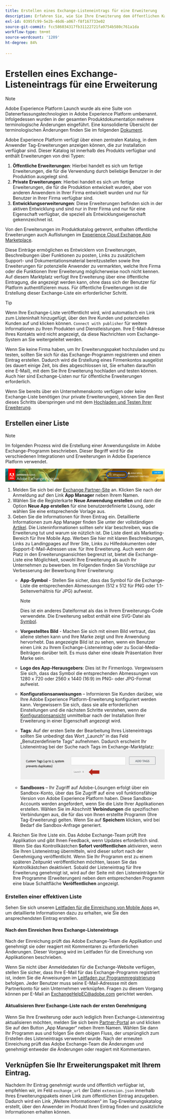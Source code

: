 ```yaml
---
title: Erstellen eines Exchange-Listeneintrags für eine Erweiterung
description: Erfahren Sie, wie Sie Ihre Erweiterung dem öffentlichen Katalog in Adobe Experience Platform hinzufügen.
exl-id: 0395fc99-5e2b-46d6-a067-f8f167733e02
source-git-commit: fcc586034317fb31122721fa9754b580c761a1da
workflow-type: tm+mt
source-wordcount: '1209'
ht-degree: 84%

---
```


# Erstellen eines Exchange-Listeneintrags für eine Erweiterung

>[!NOTE]
>
>Adobe Experience Platform Launch wurde als eine Suite von Datenerfassungstechnologien in Adobe Experience Platform umbenannt. Infolgedessen wurden in der gesamten Produktdokumentation mehrere terminologische Änderungen eingeführt. Eine konsolidierte Übersicht der terminologischen Änderungen finden Sie im folgenden [Dokument](../../term-updates.md).

Adobe Experience Platform verfügt über einen zentralen Katalog, in dem Anwender Tag-Erweiterungen anzeigen können, die zur Installation verfügbar sind. Dieser Katalog ist innerhalb des Produkts verfügbar und enthält Erweiterungen von drei Typen:

1. **Öffentliche Erweiterungen**: Hierbei handelt es sich um fertige Erweiterungen, die für die Verwendung durch beliebige Benutzer in der Produktion ausgelegt sind.
1. **Private Erweiterungen**: Hierbei handelt es sich um fertige Erweiterungen, die für die Produktion entwickelt wurden, aber von anderen Anwendern in Ihrer Firma entwickelt wurden und nur für Benutzer in Ihrer Firma verfügbar sind.
1. **Entwicklungserweiterungen**: Diese Erweiterungen befinden sich in der aktiven Entwicklung und sind nur in Ihrer Firma und nur für eine Eigenschaft verfügbar, die speziell als Entwicklungseigenschaft gekennzeichnet ist.

Von den Erweiterungen im Produktkatalog getrennt, enthalten öffentliche Erweiterungen auch Auflistungen im [Experience Cloud Exchange App Marketplace](https://exchange.adobe.com/apps/browse/ec).

Diese Einträge ermöglichen es Entwicklern von Erweiterungen, Beschreibungen über Funktionen zu posten, Links zu zusätzlichem Support- und Dokumentationsmaterial bereitzustellen sowie Ihre Erweiterungen für potenzielle Anwender zu vermarkten, welche Ihre Firma oder die Funktionen Ihrer Erweiterung möglicherweise noch nicht kennen. Auf diesem Marktplatz verfügt Ihre Erweiterung über eine öffentliche Eintragung, die angezeigt werden kann, ohne dass sich der Benutzer für Platform authentifizieren muss. Für öffentliche Erweiterungen ist die Erstellung dieser Exchange-Liste ein erforderlicher Schritt.

>[!TIP]
>
>Wenn Ihre Exchange-Liste veröffentlicht wird, wird automatisch ein Link zum Listeninhalt hinzugefügt, über den Ihre Kunden und potenziellen Kunden auf und klicken können. `Connect with publisher` für weitere Informationen zu Ihren Produkten und Dienstleistungen. Ihre E-Mail-Adresse Ihres Kontakts wird nicht angezeigt, da diese Nachrichten vom Exchange-System an Sie weitergeleitet werden.

Wenn Sie keine Firma haben, um Ihr Erweiterungspaket hochzuladen und zu testen, sollten Sie sich für das Exchange-Programm registrieren und einen Eintrag erstellen. Dadurch wird die Erstellung eines Firmenkontos ausgelöst (es dauert einige Zeit, bis dies abgeschlossen ist, Sie erhalten daraufhin eine E-Mail), mit dem Sie Ihre Erweiterung hochladen und testen können. Auch hier sind Exchange-Listen nur für öffentliche Erweiterungen erforderlich.

Wenn Sie bereits über ein Unternehmenskonto verfügen oder keine Exchange-Liste benötigen (nur private Erweiterungen), können Sie den Rest dieses Schritts überspringen und mit dem [Hochladen und Testen Ihrer Erweiterung](./upload-and-test.md).

## Erstellen einer Liste

>[!NOTE]
>
>Im folgenden Prozess wird die Erstellung einer Anwendungsliste im Adobe Exchange-Programm beschrieben. Dieser Begriff wird für die verschiedenen Integrationen und Erweiterungen in Adobe Experience Platform verwendet.

![Link-Speicherort in Experience Cloud App Manager](../images/getting-started/app-mgr-link.png)

1. Melden Sie sich bei der [Exchange Partner-Site](https://partners.adobe.com/exchangeprogram/experiencecloud) an. Klicken Sie nach der Anmeldung auf den Link **App Manager** neben Ihrem Namen.
1. Wählen Sie die Registerkarte **Neue Anwendung erstellen** und dann die Option **Neue App erstellen** für eine benutzerdefinierte Lösung, oder wählen Sie eine entsprechende Vorlage aus.
1. Geben Sie die Informationen für Ihren Eintrag ein. Detaillierte Informationen zum App Manager finden Sie unter der vollständigen [Artikel](https://adobeexchangeec.zendesk.com/hc/en-us/articles/360024197931). Die Listeninformationen sollten sehr klar beschreiben, was die Erweiterung tut und warum sie nützlich ist. Die Liste dient als Marketing-Bereich für Ihre Mobile App. Werben Sie hier mit klaren Beschreibungen, Links zu Landingpages auf Ihrer Site, Links zu Hilfedokumenten oder Support-E-Mail-Adressen usw. für Ihre Erweiterung. Auch wenn der Platz in den Erweiterungsansichten begrenzt ist, bietet die Exchange-Liste eine Möglichkeit, sowohl Ihre Erweiterung als auch Ihr Unternehmen zu bewerben. Im Folgenden finden Sie Vorschläge zur Verbesserung der Bewerbung Ihrer Erweiterung:
   - **App-Symbol** - Stellen Sie sicher, dass das Symbol für die Exchange-Liste die entsprechenden Abmessungen (512 x 512 für PNG oder 1:1-Seitenverhältnis für JPG) aufweist.

      >[!NOTE]
      >
      >Dies ist ein anderes Dateiformat als das in Ihrem Erweiterungs-Code verwendete. Die Erweiterung selbst enthält eine SVG-Datei als [Symbol](../manifest.md).

   - **Vorgestelltes Bild** - Machen Sie sich mit einem Bild vertraut, das alleine stehen kann und Ihre Marke zeigt und Ihre Anwendung hervorhebt. Das angezeigte Bild ist zu sehen, wenn ein Benutzer einen Link zu Ihrem Exchange-Listeneintrag oder zu Social-Media-Beiträgen darüber teilt. Es muss daher eine ideale Präsentation Ihrer Marke sein.
   - **Logo des App-Herausgebers**: Dies ist Ihr Firmenlogo. Vergewissern Sie sich, dass das Symbol die entsprechenden Abmessungen von 1280 x 720 oder 2560 x 1440 (16:9) im PNG- oder JPG-Format aufweist.
   - **Konfigurationsanweisungen** – Informieren Sie Kunden darüber, wie Ihre Adobe Experience Platform-Erweiterung konfiguriert werden kann. Vergewissern Sie sich, dass sie alle erforderlichen Einstellungen und die nächsten Schritte verstehen, wenn die [Konfigurationsansicht](../configuration.md) unmittelbar nach der Installation Ihrer Erweiterung in einer Eigenschaft angezeigt wird.
   - **Tags**: Auf der ersten Seite der Bearbeitung Ihres Listeneintrags sollten Sie unbedingt das Wort „Launch“ in das Feld „Benutzerdefinierte Tags“ aufnehmen. Dadurch erscheint Ihr Listeneintrag bei der Suche nach Tags im Exchange-Marktplatz:
      ![](../images/getting-started/custom-tags.jpg)
   - **Sandboxes** – Ihr Zugriff auf Adobe-Lösungen erfolgt über ein Sandbox-Konto, über das Sie Zugriff auf eine voll funktionsfähige Version von Adobe Experience Platform haben. Diese Sandbox-Accounts werden angefordert, wenn Sie die Liste Ihrer Applikationen erstellen. Wählen Sie im Abschnitt **Verbindungen** die spezifischen Verbindungen aus, die für das von Ihnen erstellte Programm (Ihre Tag-Erweiterung) gelten. Wenn Sie auf **Speichern** klicken, wird bei Bedarf die Sandbox-Anfrage generiert.
1. Reichen Sie Ihre Liste ein. Das Adobe Exchange-Team prüft Ihre Applikation und gibt Ihnen Feedback, wenn Updates erforderlich sind. Wenn Sie das Kontrollkästchen **Sofort veröffentlichen** aktivieren, wenn Sie Ihren Listeneintrag übermitteln, wird dieser sofort nach der Genehmigung veröffentlicht. Wenn Sie Ihr Programm erst zu einem späteren Zeitpunkt veröffentlichen möchten, lassen Sie das Kontrollkästchen deaktiviert. Sobald der Listeneintrag für Ihre Erweiterung genehmigt ist, wird auf der Seite mit den Listeneinträgen für Ihre Programme (Erweiterungen) neben dem entsprechenden Programm eine blaue Schaltfläche **Veröffentlichen** angezeigt.

### Erstellen einer effektiven Liste

Sehen Sie sich unseren [Leitfaden für die Einreichung von Mobile Apps](https://partners.adobe.com/exchangeprogram/experiencecloud/build/ec-exchange.html) an, um detaillierte Informationen dazu zu erhalten, wie Sie den ansprechendsten Eintrag erstellen.

#### Nach dem Einreichen Ihres Exchange-Listeneintrags

Nach der Einreichung prüft das Adobe Exchange-Team die Applikation und genehmigt sie oder reagiert mit Kommentaren zu erforderlichen Änderungen. Dieser Vorgang wird im Leitfaden für die Einreichung von Applikationen beschrieben.

Wenn Sie nicht über Anmeldedaten für die Exchange-Website verfügen, stellen Sie sicher, dass Ihre E-Mail für das Exchange-Programm registriert ist, indem Sie die Anweisungen im [Leitfaden zur Programmregistrierung](https://partners.adobe.com/content/mcp/us/en/home/reg-guide.html) befolgen. Jeder Benutzer muss seine E-Mail-Adressse mit dem Partnerkonto für sein Unternehmen verknüpfen. Fragen zu diesem Vorgang können per E-Mail an <ExchangeHelpEC@adobe.com> gerichtet werden.

#### Aktualisieren Ihrer Exchange-Liste nach der ersten Genehmigung

Wenn Sie Ihre Erweiterung oder auch lediglich Ihren Exchange-Listeneintrag aktualisieren möchten, melden Sie sich beim [Partner-Portal](https://partners.adobe.com/exchangeprogram/experiencecloud) an und klicken Sie auf den Button „App Manager“ neben Ihrem Namen. Wählen Sie dann Ihr Programm aus und folgen Sie dem obigen Fluss, der ursprünglich zum Erstellen des Listeneintrags verwendet wurde. Nach der erneuten Einreichung prüft das Adobe Exchange-Team die Änderungen und genehmigt entweder die Änderungen oder reagiert mit Kommentaren.

## Verknüpfen Sie Ihr Erweiterungspaket mit Ihrem Eintrag.

Nachdem Ihr Eintrag genehmigt wurde und öffentlich verfügbar ist, empfehlen wir, im Feld `exchange_url` der Datei `extension.json` innerhalb Ihres Erweiterungspakets einen Link zum öffentlichen Eintrag anzugeben.  Dadurch wird ein Link „Weitere Informationen“ im Tag-Erweiterungskatalog erstellt, über den Anwender im Produkt Ihren Eintrag finden und zusätzliche Informationen erhalten können.

